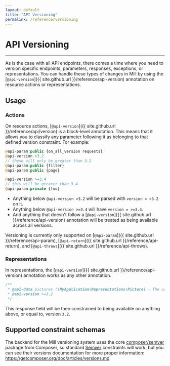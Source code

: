 ```yaml
---
layout: default
title: "API Versioning"
permalink: /reference/versioning
---
```


# API Versioning
---

As is the case with all API endpoints, there comes a time where you need to version specific endpoints, parameters,
responses, exceptions, or representations. You can handle these types of changes in Mill by using the
[`@api-version`]({{ site.github.url }}/reference/api-version) annotation on resource actions or representations.

## Usage
### Actions
On resource actions, [`@api-version`]({{ site.github.url }}/reference/api/version) is a block-level annotation. This
means that it allows you to classify any parameter following it as belonging to that defined version constraint. For
example:

```php
@api-param:public {on_all_version requests}
@api-version >3.2
// these will only be greater than 3.2
@api-param:public {filter}
@api-param:public {page}

@api-version >=3.4
// this will be greater than 3.4
@api-param:private {foo}
```

* Anything below `@api-version >3.2` will be parsed with `version = >3.2` on it.
* Anything below `@api-version >=3.4` will have `version = >=3.4`.
* And anything that doesn't follow a [`@api-version`]({{ site.github.url }}/reference/api-version) annotation will be
treated as being available across all versions.

Versioning is currently only supported on [`@api-param`]({{ site.github.url }}/reference/api-param),
[`@api-return`]({{ site.github.url }}/reference/api-return), and [`@api-throws`]({{ site.github.url }}/reference/api-throws).

### Representations
In representations, the [`@api-version`]({{ site.github.url }}/reference/api-version) annotation works as any other annotation.

```php
/**
 * @api-data pictures (\MyApplication\Representations\Picture) - The users' pictures
 * @api-version >=3.2
 */
```

This response field will be then constrained to being available on anything above, or equal to, version `3.2`.

## Supported constraint schemas
The backend for the Mill versioning system uses the core [composer/semver](https://github.com/composer/semver) package
from Composer, so standard [Semver](http://semver.org/) constraints will work, but you can see their versions
documentation for more proper information: <https://getcomposer.org/doc/articles/versions.md>
